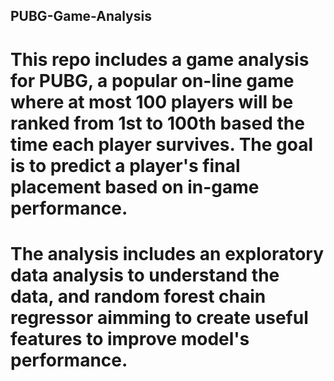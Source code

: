 ## PUBG-Game-Analysis

#  This repo includes a game analysis for PUBG, a popular on-line game where at most 100 players will be ranked from 1st to 100th based the time each player survives. The goal is to predict a player's final placement based on in-game performance. 
#  The analysis includes an exploratory data analysis to understand the data, and random forest chain regressor aimming to create useful features to improve model's performance.
